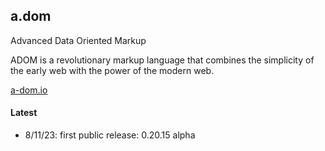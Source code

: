 ## a.dom

Advanced Data Oriented Markup

ADOM is a revolutionary markup language that combines the simplicity of the early web with the power of the modern web.

[a-dom.io](https://a-dom.io)

#### Latest

* 8/11/23: first public release: 0.20.15 alpha
